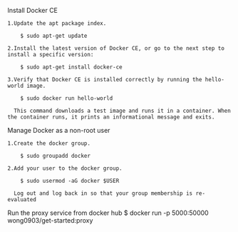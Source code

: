 Install Docker CE

    1.Update the apt package index.

    	$ sudo apt-get update

    2.Install the latest version of Docker CE, or go to the next step to install a specific version:

    	$ sudo apt-get install docker-ce

	3.Verify that Docker CE is installed correctly by running the hello-world image.

		$ sudo docker run hello-world

	  This command downloads a test image and runs it in a container. When the container runs, it prints an informational message and exits.

Manage Docker as a non-root user

	1.Create the docker group.

		$ sudo groupadd docker

	2.Add your user to the docker group.

		$ sudo usermod -aG docker $USER

	  Log out and log back in so that your group membership is re-evaluated

Run the proxy service from docker hub
	$ docker run -p 5000:50000 wong0903/get-started:proxy





